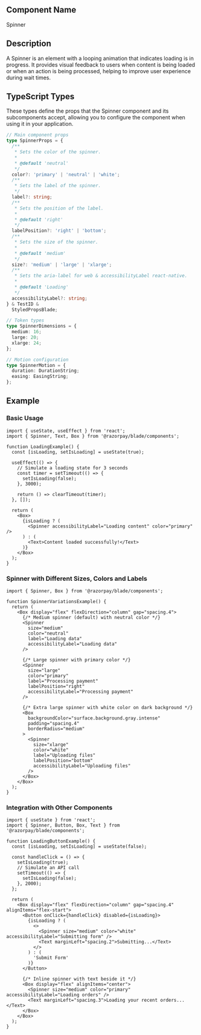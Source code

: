 ## Component Name

Spinner

## Description

A Spinner is an element with a looping animation that indicates loading is in progress. It provides visual feedback to users when content is being loaded or when an action is being processed, helping to improve user experience during wait times.

## TypeScript Types

These types define the props that the Spinner component and its subcomponents accept, allowing you to configure the component when using it in your application.

```typescript
// Main component props
type SpinnerProps = {
  /**
   * Sets the color of the spinner.
   *
   * @default 'neutral'
   */
  color?: 'primary' | 'neutral' | 'white';
  /**
   * Sets the label of the spinner.
   */
  label?: string;
  /**
   * Sets the position of the label.
   *
   * @default 'right'
   */
  labelPosition?: 'right' | 'bottom';
  /**
   * Sets the size of the spinner.
   *
   * @default 'medium'
   */
  size?: 'medium' | 'large' | 'xlarge';
  /**
   * Sets the aria-label for web & accessibilityLabel react-native.
   *
   * @default 'Loading'
   */
  accessibilityLabel?: string;
} & TestID &
  StyledPropsBlade;

// Token types
type SpinnerDimensions = {
  medium: 16;
  large: 20;
  xlarge: 24;
};

// Motion configuration
type SpinnerMotion = {
  duration: DurationString;
  easing: EasingString;
};
```

## Example

### Basic Usage

```tsx
import { useState, useEffect } from 'react';
import { Spinner, Text, Box } from '@razorpay/blade/components';

function LoadingExample() {
  const [isLoading, setIsLoading] = useState(true);

  useEffect(() => {
    // Simulate a loading state for 3 seconds
    const timer = setTimeout(() => {
      setIsLoading(false);
    }, 3000);

    return () => clearTimeout(timer);
  }, []);

  return (
    <Box>
      {isLoading ? (
        <Spinner accessibilityLabel="Loading content" color="primary" />
      ) : (
        <Text>Content loaded successfully!</Text>
      )}
    </Box>
  );
}
```

### Spinner with Different Sizes, Colors and Labels

```tsx
import { Spinner, Box } from '@razorpay/blade/components';

function SpinnerVariationsExample() {
  return (
    <Box display="flex" flexDirection="column" gap="spacing.4">
      {/* Medium spinner (default) with neutral color */}
      <Spinner
        size="medium"
        color="neutral"
        label="Loading data"
        accessibilityLabel="Loading data"
      />

      {/* Large spinner with primary color */}
      <Spinner
        size="large"
        color="primary"
        label="Processing payment"
        labelPosition="right"
        accessibilityLabel="Processing payment"
      />

      {/* Extra large spinner with white color on dark background */}
      <Box
        backgroundColor="surface.background.gray.intense"
        padding="spacing.4"
        borderRadius="medium"
      >
        <Spinner
          size="xlarge"
          color="white"
          label="Uploading files"
          labelPosition="bottom"
          accessibilityLabel="Uploading files"
        />
      </Box>
    </Box>
  );
}
```

### Integration with Other Components

```tsx
import { useState } from 'react';
import { Spinner, Button, Box, Text } from '@razorpay/blade/components';

function LoadingButtonExample() {
  const [isLoading, setIsLoading] = useState(false);

  const handleClick = () => {
    setIsLoading(true);
    // Simulate an API call
    setTimeout(() => {
      setIsLoading(false);
    }, 2000);
  };

  return (
    <Box display="flex" flexDirection="column" gap="spacing.4" alignItems="flex-start">
      <Button onClick={handleClick} disabled={isLoading}>
        {isLoading ? (
          <>
            <Spinner size="medium" color="white" accessibilityLabel="Submitting form" />
            <Text marginLeft="spacing.2">Submitting...</Text>
          </>
        ) : (
          'Submit Form'
        )}
      </Button>

      {/* Inline spinner with text beside it */}
      <Box display="flex" alignItems="center">
        <Spinner size="medium" color="primary" accessibilityLabel="Loading orders" />
        <Text marginLeft="spacing.3">Loading your recent orders...</Text>
      </Box>
    </Box>
  );
}
```
